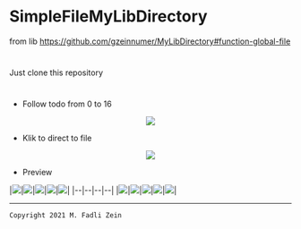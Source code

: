 # SimpleFileMyLibDirectory
 from lib https://github.com/gzeinnumer/MyLibDirectory#function-global-file

#
Just clone this repository
#
- Follow todo from 0 to 16

<p align="center">
  <img src="https://github.com/gzeinnumer/SimpleFolderMyLibDirectory/blob/master/preview/example1.jpg"/>
</p>

- Klik to direct to file

<p align="center">
  <img src="https://github.com/gzeinnumer/SimpleFolderMyLibDirectory/blob/master/preview/example2.jpg"/>
</p>

- Preview

|<img src="https://github.com/gzeinnumer/SimpleFileMyLibDirectory/blob/master/preview/example3.jpg"/>|<img src="https://github.com/gzeinnumer/SimpleFileMyLibDirectory/blob/master/preview/example4.jpg"/>|<img src="https://github.com/gzeinnumer/SimpleFileMyLibDirectory/blob/master/preview/example5.jpg"/>|<img src="https://github.com/gzeinnumer/SimpleFileMyLibDirectory/blob/master/preview/example6.jpg"/>|<img src="https://github.com/gzeinnumer/SimpleFileMyLibDirectory/blob/master/preview/example7.jpg"/>|
|--|--|--|--|
|<img src="https://github.com/gzeinnumer/SimpleFileMyLibDirectory/blob/master/preview/example8.jpg"/>|<img src="https://github.com/gzeinnumer/SimpleFileMyLibDirectory/blob/master/preview/example9.jpg"/>|<img src="https://github.com/gzeinnumer/SimpleFileMyLibDirectory/blob/master/preview/example10.jpg"/>|<img src="https://github.com/gzeinnumer/SimpleFileMyLibDirectory/blob/master/preview/example11.jpg"/>|<img src="https://github.com/gzeinnumer/SimpleFileMyLibDirectory/blob/master/preview/example12.jpg"/>|



---

```
Copyright 2021 M. Fadli Zein
```